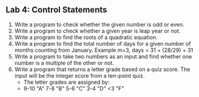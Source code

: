 ## Lab 4: Control Statements

1. Write a program to check whether the given number is odd or even.
2. Write a program to check whether a given year is leap year or not.
3. Write a program to find the roots of a quadratic equation. 
4. Write a program to find the total number of days for a given number of months counting from January.
    Example m=3, days = 31 + (28/29) + 31
5. Write a program to take two numbers as an input and find whether one number is a multiple of the other or not.
6. Write a program that returns a letter grade based on a quiz score. The input will be the integer score from a ten-point quiz.
    - The letter grades are assigned by:
    - 9-10 "A" 7-8 "B" 5-6 "C" 3-4 "D" <3 "F"